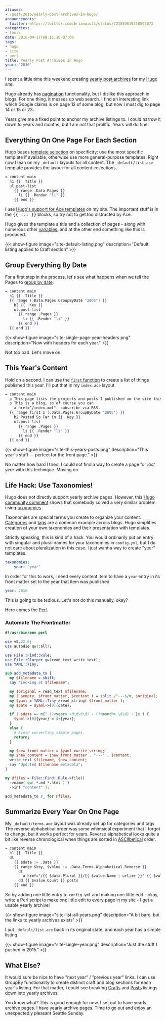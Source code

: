```yaml
---
aliases:
- /post/2016/yearly-post-archives-in-hugo/
announcements:
  twitter: https://twitter.com/brianwisti/status/721859815358595072
categories:
- tools
date: 2016-04-17T08:11:16-07:00
tags:
- hugo
- site
- perl
title: Yearly Post Archives In Hugo
year: '2016'
---
```

I spent a little time this weekend creating [yearly post archives][] for my [Hugo][] site.

[Hugo]: https://gohugo.io/
[yearly post archives]: /year/
<!--more-->

[pagination]: https://gohugo.io/extras/pagination/

Hugo already has [pagination][] functionality, but I dislike this approach in blogs.
For one thing, it messes up web search. I find an interesting link which Google claims is on page 12
of some blog, but now I must dig to page 14 or 15 or 23.

Years give me a fixed point to anchor my archive listings to. I could narrow it down to years and
months, but I am not that prolific. Years will do fine.

## Everything On One Page For Each Section

[template selection]: https://gohugo.io/templates/list/

Hugo bases [template selection][] on specificity: use the most specific template if available,
otherwise use more general-purpose templates. Right now I lean on my `_default` layouts for all
content.  The `_default/list.ace` template provides the layout for all content collections.

``` handlebars
= content main
  h1 {{ .Title }}
  ul.post-list
    {{ range .Data.Pages }}
      li {{ .Render "li" }}
    {{ end }}
```

<aside>
<p>I use <a href="https://gohugo.io/templates/ace/">Hugo's support for Ace templates</a>
on my site. The important stuff is in the <tt>{{ ... }}</tt> blocks, so try not to get too distracted by Ace.</p>
</aside>

[variables]: https://gohugo.io/templates/variables/

Hugo gives the template a title and a collection of pages - along with numerous
other [variables][], and at the other end something like this is produced.

{{< show-figure image="site-default-listing.png"
  description="Default listing applied to Craft section" >}}

## Group Everything By Date

[group by date]: https://gohugo.io/templates/list/#grouping-by-page-date

For a first step in the process, let's see what happens when we tell
the Pages to [group by date][].

``` handlebars
= content main
  h1 {{ .Title }}
  {{ range (.Data.Pages.GroupByDate "2006") }}
    h2 {{ .Key }}
    ul.post-list
      {{ range .Pages }}
        li {{ .Render "li" }}
      {{ end }}
  {{ end }}
```

{{< show-figure image="site-single-page-year-headers.png"
  description="Now with headers for each year." >}}

Not too bad. Let's move on.

## This Year's Content

[`first` function]: https://gohugo.io/templates/functions/#first

Hold on a second. I can use the [`first` function][] to create a list of
things published this year. I'll put that in my `index.ace` layout.

``` handlebars
= content main
  p This page lists the projects and posts I published on the site this year.
  p This is a blog, so of course you can
    a href="/index.xml"  subscribe via RSS.
  {{ range first 1 (.Data.Pages.GroupByDate "2006") }}
    h2 Posted So Far in {{ .Key }}
    ul.post-list
      {{ range .Pages }}
        li {{ .Render "li" }}
      {{ end }}
  {{ end }}
```

{{< show-figure image="site-this-years-posts.png"
  description="This year's stuff — perfect for the front page." >}}

No matter how hard I tried, I could not find a way to create a page for *last year*
with this technique. Moving on.

## Life Hack: Use Taxonomies!

[Hugo community comment]: https://discuss.gohugo.io/t/pagination-and-group-by-date/1441/3
[taxonomies]: http://gohugo.io/taxonomies/overview/

Hugo does not directly support yearly archive pages. However, this [Hugo community comment][]
shows that somebody solved a very similar problem using [taxonomies][].

[Categories]: /categories/
[tags]: /tags/

Taxonomies are special terms you create to organize your content. [Categories][] and [tags][]
are a common example across blogs. Hugo simplifies creation of your own taxonomies and their
presentation with templates.

Strictly speaking, this is kind of a hack. You would ordinarily put an entry with singular
and plural names for your taxonomies in `config.yml`, but I do not care about pluralization
in this case. I just want a way to create "year" templates.

``` yaml
taxonomies:
    year: "year"
```

In order for this to work, I need every content item to have a `year` entry in its
front matter set to the year that item was published.

``` yaml
year: 2016
```

This is going to be tedious. Let's not do this manually, okay?

Here comes the [Perl][].

[Perl]: /tags/perl/

### Automate The Frontmatter

``` perl
#!/usr/bin/env perl

use v5.22.0;
use autodie qw(:all);

use File::Find::Rule;
use File::Slurper qw(read_text write_text);
use YAML::Tiny;

sub add_metadata_to {
  my $filename = shift;
  say "Looking at $filename";

  my $original = read_text $filename;
  my ( $empty, $front_matter, $content ) = split /^---$/m, $original;
  my $yaml = YAML::Tiny->read_string( $front_matter );
  my $date = $yaml->[0]{date};

  if ( $date =~ m{^ (?<year> \d\d\d\d) - (?<month> \d\d) - }x ) {
    $yaml->[0]{year} = $+{year};
  }
  else {
    # Avoid converting simple pages.
    return;
  }

  my $new_front_matter = $yaml->write_string;
  my $new_content = $new_front_matter . "---" . $content;
  write_text $filename, $new_content;
  say "Updated $filename metadata";
}

my @files = File::Find::Rule->file()
  ->name( qw( *.md *.html ) )
  ->in( "content" );

add_metadata_to $_ for @files;
```

## Summarize Every Year On One Page

My `_default/terms.ace` layout was already set up for categories and tags.
The reverse alphabetical order was some whimsical experiment that I forgot
to change, but it works perfect for years. Reverse alphabetical looks quite
a bit like reverse chronological when things are sorted in [ASCIIbetical][]
order.

[ASCIIbetical]: https://en.wiktionary.org/wiki/ASCIIbetical

``` handlebars
= content main
  h1 {{ .Title }}
  dl
    {{ $data := .Data }}
    {{ range $key, $value := .Data.Terms.Alphabetical.Reverse }}
      dt
        a href="/{{ $data.Plural }}/{{ $value.Name | urlize }}" {{ $value.Name }}
      dd {{ $value.Count }} posts
    {{ end }}
```

So by adding one little entry to `config.yml` and making one little edit - okay, write a
Perl script to make one little edit to every page in my site - I get a usable
yearly archive!

{{< show-figure image="site-list-all-years.png"
  description="A bit bare, but the links to yearly archives exists" >}}

I put `_default/list.ace` back in its original state, and each year has a simple listing.

{{< show-figure image="site-single-year.png"
  description="Just the stuff I pushed in 2015." >}}

## What Else?

It would sure be nice to have "next year" / "previous year" links. I can use
GroupBy functionality to create distinct craft and blog sections for each year's
listing. For that matter, I could see breaking [Crafts][] and [Posts][] listings
down into yearly archives.

[Crafts]: /craft/
[Posts]: /post/

You know what? This is good enough for now. I set out to have yearly archive
pages. I have yearly archive pages. Time to go out and enjoy an unexpectedly
pleasant Seattle Sunday.
